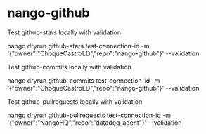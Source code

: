 # nango-github

Test github-stars locally with validation

nango dryrun github-stars test-connection-id -m '{"owner":"ChoqueCastroLD","repo":"nango-github"}' --validation

Test github-commits locally with validation

nango dryrun github-commits test-connection-id -m '{"owner":"ChoqueCastroLD","repo":"nango-github"}' --validation

Test github-pullrequests locally with validation

nango dryrun github-pullrequests test-connection-id -m '{"owner":"NangoHQ","repo":"datadog-agent"}' --validation
